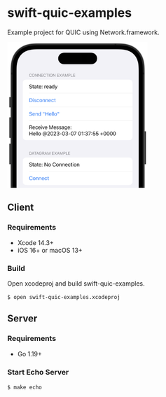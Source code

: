 # swift-quic-examples
Example project for QUIC using Network.framework.

<img src="docs/screenshot.png" width="320">

## Client
### Requirements
* Xcode 14.3+
* iOS 16+ or macOS 13+

### Build
Open xcodeproj and build swift-quic-examples.

```
$ open swift-quic-examples.xcodeproj
```

## Server
### Requirements
* Go 1.19+

### Start Echo Server

```
$ make echo
```
